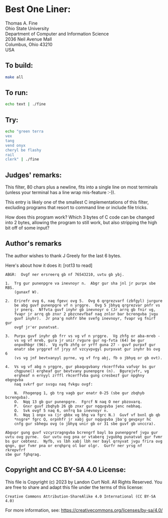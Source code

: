 # Best One Liner:

Thomas A. Fine  
Ohio State University  
Department of Computer and Information Science  
2036 Neil Avenue Mall  
Columbus, Ohio  43210  
USA  

## To build:

```sh
make all
```

## To run:

```sh
echo text | ./fine
```

## Try:

```sh
echo "green terra
vex
tang
vend onyx
cheryl be flashy
rail
clerk" | ./fine
```

## Judges' remarks:

This filter, 80 chars plus a newline, fits into a single line on most 
terminals (unless your terminal has a line wrap mis-feature :-)).

This entry is likely one of the smallest C implementations of this
filter, excluding programs that resort to command line or include 
file tricks.

How does this program work?  Which 3 bytes of C code can be changed
into 2 bytes, allowing the program to still work, but also stripping 
the high bit off of some input?

## Author's remarks

The author wishes to thank J Greely for the last 6 bytes.

Here's about how it does it:  [rot13 to read]


    ABGR:  Ovgf ner ersreerq gb nf 76543210, uvtu gb ybj.
    
    1.  Trg gur punenpgre va inevnoyr n.  Abgr gur sha jnl jr purpx sbe RBS.
        (gunaxf W).
    
    2.  Erirefr ovg 6, naq fgevc ovg 5.  Ovg 6 qrgrezvarf (zbfgyl) jurgure
        be abg guvf punenpgre vf n yrggre.  Ovg 5 jbhyq qrgrezvar pnfr vs
        jr pnerq.  Nffvta guvf inyhr gb inevnoyr o (Jr arrq gb fnir vg,
        fvapr jr arrq gb znxr 2 pbzcnevfbaf naq znlor bar bcrengvba jvgu
        guvf inyhr).  Jr pna'g nohfr bhe svefg inevnoyr, fvapr vg fnirf gur
        ovgf jr'er punatvat.
    
    3.  Purpx guvf inyhr gb frr vs vg vf n yrggre.  Vg zhfg or aba-mreb -
        vs vg vf mreb, gura jr unir rvgure gur ng-fvta (64) be gur
        onpxdhbgr (96).  Vg nyfb zhfg or yrff guna 27 - guvf purpxf gur
        enatr sbe yrggref nf jryy nf vzcyvpvgyl purpxvat gur inyhr bs ovg 6
        (vs vg jnf bevtvanyyl pyrne, vg vf frg abj, fb o jbhyq or gb ovt).
    
    4.  Vs vg vf abg n yrggre, gur pbaqvgvbany rkcerffvba vafvqr bs gur
        chgpune() ergheaf gur bevtvany punenpgre (n).  Bgurejvfr, vg
        ergheaf n ernyyl zrffl rkcerffvba gung cresbezf gur npghny ebgngvba
        naq svkrf gur svsgu naq fvkgu ovgf:
    
        N.  Fhogenpg 1, gb trg vagb gur enatr 0-25 (sbe gur zbqhyb bcrengvba).
        O.  Nqq 13 gb gur punenpgre.  Fgrcf N naq O ner pbzovarq.
        P.  Gnxr guvf zbqhyb 26 gb znxr gur nqqvgvba jenc nebhaq.
        Q.  Svk ovgf 5 naq 6, onfrq ba inevnoyr n.
        R.  Nqq 1 onpx va (jr gbbx vg bhg va fgrc N.)  Guvf vf bxnl gb qb
    	*nsgre* fgrc Q, orpnhfr jr xabj gur nqqvgvba jba'g gevpxyr hc
    	cnfg gur sbhegu ovg (o jbhyq unir gb or 31 sbe guvf gb unccra).
    
    Abgvpr gung guvf vzcyrzragngvba bcrengrf bayl ba punenpgref jvgu gur
    uvtu ovg pyrne.  Gur uvtu ovg pna or vtaberq jvgubhg punatvat gur fvmr
    bs gur cebtenz.  Nyfb, vs lbh xabj lbh ner bayl qrnyvat jvgu frira ovg
    qngn, gur fvmr pna or erqhprq ol bar olgr.  Gurfr ner yrsg nf rkrepvfrf
    sbe gur fghqrag.

## Copyright and CC BY-SA 4.0 License:

This file is Copyright (c) 2023 by Landon Curt Noll.  All Rights Reserved.
You are free to share and adapt this file under the terms of this license:

    Creative Commons Attribution-ShareAlike 4.0 International (CC BY-SA 4.0)

For more information, see: https://creativecommons.org/licenses/by-sa/4.0/
